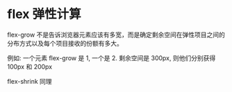 # flex 弹性计算

flex-grow 不是告诉浏览器元素应该有多宽，而是确定剩余空间在弹性项目之间的分布方式以及每个项目接收的份额有多大。

例如: 一个元素 flex-grow 是 1, 一个是 2. 剩余空间是 300px, 则他们分别获得 100px 和 200px

flex-shrink 同理


